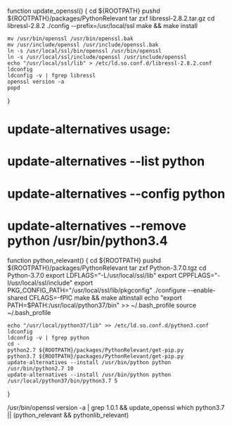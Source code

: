 function update_openssl() {
    cd ${ROOTPATH}
    pushd ${ROOTPATH}/packages/PythonRelevant
    tar zxf libressl-2.8.2.tar.gz
    cd libressl-2.8.2
    ./config --prefix=/usr/local/ssl
    make && make install

    mv /usr/bin/openssl /usr/bin/openssl.bak
    mv /usr/include/openssl /usr/include/openssl.bak
    ln -s /usr/local/ssl/bin/openssl /usr/bin/openssl
    ln -s /usr/local/ssl/include/openssl /usr/include/openssl
    echo "/usr/local/ssl/lib" > /etc/ld.so.conf.d/libressl-2.8.2.conf 
    ldconfig
    ldconfig -v | fgrep libressl
    openssl version -a
    popd
}

# update-alternatives usage:
#     update-alternatives --list python
#     update-alternatives --config python
#     update-alternatives --remove python /usr/bin/python3.4
function python_relevant() {
    cd ${ROOTPATH}
    pushd ${ROOTPATH}/packages/PythonRelevant
    tar zxf Python-3.7.0.tgz
    cd Python-3.7.0
    export LDFLAGS="-L/usr/local/ssl/lib"
    export CPPFLAGS="-I/usr/local/ssl/include"
    export PKG_CONFIG_PATH="/usr/local/ssl/lib/pkgconfig"
    ./configure --enable-shared CFLAGS=-fPIC
    make && make altinstall
    echo "export PATH=\$PATH:/usr/local/python37/bin" >> ~/.bash_profile
    source ~/.bash_profile

    echo "/usr/local/python37/lib" >> /etc/ld.so.conf.d/python3.conf
    ldconfig
    ldconfig -v | fgrep python
    cd -
    python2.7 ${ROOTPATH}/packages/PythonRelevant/get-pip.py 
    python3.7 ${ROOTPATH}/packages/PythonRelevant/get-pip.py 
    update-alternatives --install /usr/bin/python python /usr/bin/python2.7 10
    update-alternatives --install /usr/bin/python python /usr/local/python37/bin/python3.7 5
}

/usr/bin/openssl version -a | grep 1.0.1 && update_openssl
which python3.7 || (python_relevant && pythonlib_relevant)

